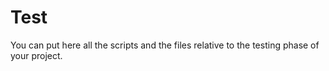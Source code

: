 # Test

You can put here all the scripts and the files relative to the testing phase of your project.
